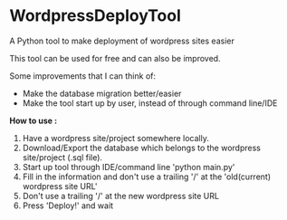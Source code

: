 WordpressDeployTool
===================

A Python tool to make deployment of wordpress sites easier

This tool can be used for free and can also be improved.

Some improvements that I can think of:

* Make the database migration better/easier
* Make the tool start up by user, instead of through command line/IDE

**How to use :**

1. Have a wordpress site/project somewhere locally.
2. Download/Export the database which belongs to the wordpress site/project (.sql file).
3. Start up tool through IDE/command line 'python main.py'
4. Fill in the information and don't use a trailing '/' at the 'old(current) wordpress site URL'
5. Don't use a trailing '/' at the new wordpress site URL
6. Press 'Deploy!' and wait